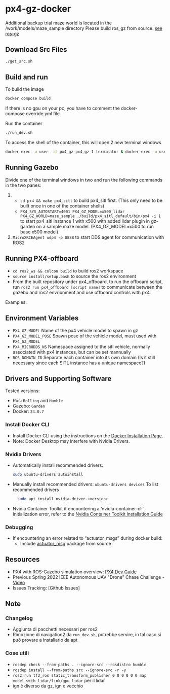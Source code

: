 # px4-gz-docker


Additional backup trial maze world is located in the /work/models/maze_sample directory
Please build ros_gz from source. [see ros-gz](https://github.com/gazebosim/ros_gz)

## Download Src Files

```bash
./get_src.sh
```

## Build and run

To build the image

```bash
docker compose build
```

If there is no gpu on your pc, you have to comment the docker-compose.override.yml file

Run the container

```bash
./run_dev.sh
```

To access the shell of the container, this will open 2 new terminal windows

```bash
docker exec -u user -it px4_gz-px4_gz-1 terminator & docker exec -u user -it px4_gz-px4_gz-1 terminator
```

## Running Gazebo

Divide one of the terminal windows in two and run the following commands in the two panes:

1.
   - `cd px4 && make px4_sitl` to build px4_sitl first. (This only need to be built once in one of the container shells)
   - `PX4_SYS_AUTOSTART=4001 PX4_GZ_MODEL=x500_lidar PX4_GZ_WORLD=maze_sample ./build/px4_sitl_default/bin/px4 -i 1` to start px4_sitl instance 1 with x500 with added lidar plugin in gz-garden on a sample maze model. (PX4_GZ_MODEL=x500 to run base x500 model)
2. `MicroXRCEAgent udp4 -p 8888` to start DDS agent for communication with ROS2

## Running PX4-offboard

- `cd ros2_ws && colcon build` to build ros2 workspace
- `source install/setup.bash` to source the ros2 environment
- From the built repository under px4_offboard, to run the offboard script, run `ros2 run px4_offboard [script name]` to communicate between the gazebo and ros2 envrionment and use offboard controls with px4.

Examples:

## Environment Variables

- `PX4_GZ_MODEL` Name of the px4 vehicle model to spawn in gz
- `PX4_GZ_MODEL_POSE` Spawn pose of the vehicle model, must used with `PX4_GZ_MODEL`
- `PX4_MICRODDS_NS` Namespace assigned to the sitl vehicle, normally associated with px4 instances, but can be set mannually
- `ROS_DOMAIN_ID` Separate each container into its own domain (Is it still necessary since each SITL instance has a unique namespace?)
  
## Drivers and Supporting Software

Tested versions:

- Ros: `Rolling` and `Humble`
- Gazebo: `Garden`
- Docker: `24.0.7`

### Install Docker CLI

- Install Docker CLI using the instructions on the [Docker Installation Page](https://docs.docker.com/engine/install/ubuntu/#install-using-the-repository).
- Note: Docker Desktop may interfere with Nvidia Drivers.

### Nvidia Drivers

- Automatically install recommended drivers:

  ```bash
  sudo ubuntu-drivers autoinstall
  ```

- Manually install recommended drivers:
  `ubuntu-drivers devices` To list recommended drivers

  ```bash
    sudo apt install nvidia-driver-<version>
    ```

- Nvidia Container Toolkit
    if encountering a ‘nvidia-container-cli’ initialization error, refer to the [Nvidia Container Toolkit Installation Guide](https://docs.nvidia.com/datacenter/cloud-native/container-toolkit/latest/install-guide.html)

### Debugging

- If encountering an error related to “actuator_msgs” during docker build:
  - Include [actuator_msg](https://github.com/rudislabs/actuator_msgs) package from source

## Resources

- PX4 with ROS-Gazebo simulation overview: [PX4 Dev Guide](https://dev.px4.io/master/en/simulation/ros_interface.html)
- Previous Spring 2022 IEEE Autonomous UAV "Drone" Chase Challenge - [Video](https://www.youtube.com/watch?v=uISFK83FSmQ&ab_channel=JamesGoppert)
- Issues Tracking: [Github Issues]

## Note

### Changelog

- Aggiunta di pacchetti necessari per ros2
- Rimozione di navigation2 da `run_dev.sh`, potrebbe servire, in tal caso si può provare a installarlo da apt

### Cose utili

- `rosdep check --from-paths . --ignore-src --rosdistro humble`
- `rosdep install --from-paths src --ignore-src -r -y`
- `ros2 run tf2_ros static_transform_publisher 0 0 0 0 0 0 map model_with_lidar/link/gpu_lidar` per il lidar
- ign è diverso da gz, ign è vecchio